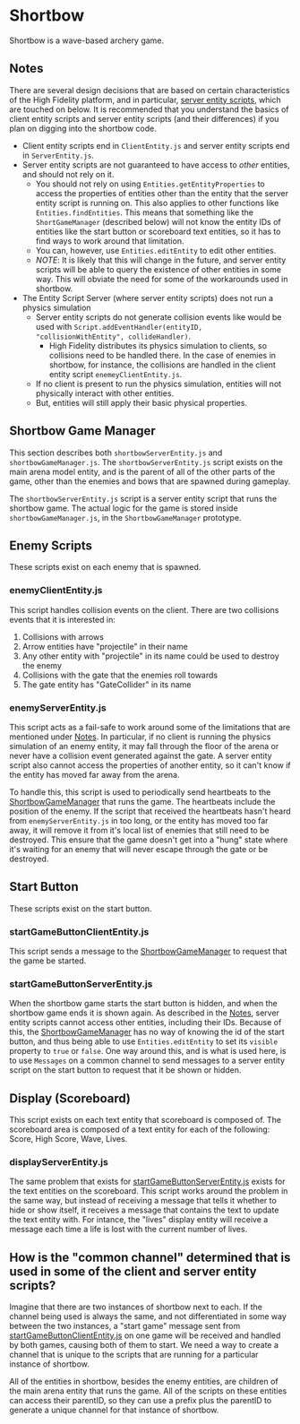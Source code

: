# Shortbow

Shortbow is a wave-based archery game.

## Notes

There are several design decisions that are based on certain characteristics of the High Fidelity platform,
and in particular, [server entity scripts](https://wiki.highfidelity.com/wiki/Creating_Entity_Server_Scripts),
which are touched on below.
It is recommended that you understand the basics of client entity scripts and server entity scripts (and their
differences) if you plan on digging into the shortbow code.

 * Client entity scripts end in `ClientEntity.js` and server entity scripts end in `ServerEntity.js`.
 * Server entity scripts are not guaranteed to have access to *other* entities, and should not rely on it.
   * You should not rely on using `Entities.getEntityProperties` to access the properties of entities
     other than the entity that the server entity script is running on. This also applies to other
     functions like `Entities.findEntities`. This means that something like the `ShortGameManager` (described below)
     will not know the entity IDs of entities like the start button or scoreboard text entities, so it
     has to find ways to work around that limitation.
   * You can, however, use `Entities.editEntity` to edit other entities.
   * *NOTE*: It is likely that this will change in the future, and server entity scripts will be able to
     query the existence of other entities in some way. This will obviate the need for some of the workarounds
     used in shortbow.
 * The Entity Script Server (where server entity scripts) does not run a physics simulation
   * Server entity scripts do not generate collision events like would be used with
     `Script.addEventHandler(entityID, "collisionWithEntity", collideHandler)`.
     * High Fidelity distributes its physics simulation to clients, so collisions need to be handled
       there. In the case of enemies in shortbow, for instance, the collisions are handled in the
       client entity script `enemeyClientEntity.js`.
   * If no client is present to run the physics simulation, entities will not physically interact with other
     entities.
   * But, entities will still apply their basic physical properties.

## Shortbow Game Manager

This section describes both `shortbowServerEntity.js` and `shortbowGameManager.js`. The `shortbowServerEntity.js` script
exists on the main arena model entity, and is the parent of all of the other parts of the game, other than the
enemies and bows that are spawned during gameplay.

The `shortbowServerEntity.js` script is a server entity script that runs the shortbow game. The actual logic for
the game is stored inside `shortbowGameManager.js`, in the `ShortbowGameManager` prototype.

## Enemy Scripts

These scripts exist on each enemy that is spawned.

### enemyClientEntity.js

This script handles collision events on the client. There are two collisions events that it is interested in:

 1. Collisions with arrows
   1. Arrow entities have "projectile" in their name
   1. Any other entity with "projectile" in its name could be used to destroy the enemy
 1. Collisions with the gate that the enemies roll towards
   1. The gate entity has "GateCollider" in its name

### enemyServerEntity.js

This script acts as a fail-safe to work around some of the limitations that are mentioned under [Notes](#notes).
In particular, if no client is running the physics simulation of an enemy entity, it may fall through the floor
of the arena or never have a collision event generated against the gate. A server entity script also
cannot access the properties of another entity, so it can't know if the entity has moved far away from
the arena.

To handle this, this script is used to periodically send heartbeats to the [ShortbowGameManager](#shortbow-game-manager)
that runs the game. The heartbeats include the position of the enemy. If the script that received the
heartbeats hasn't heard from `enemyServerEntity.js` in too long, or the entity has moved too far away, it
will remove it from it's local list of enemies that still need to be destroyed. This ensure that the game
doesn't get into a "hung" state where it's waiting for an enemy that will never escape through the gate or be
destroyed.

## Start Button

These scripts exist on the start button.

### startGameButtonClientEntity.js

This script sends a message to the [ShortbowGameManager](#shortbow-game-manager) to request that the game be started.

### startGameButtonServerEntity.js

When the shortbow game starts the start button is hidden, and when the shortbow game ends it is shown again.
As described in the [Notes](#notes), server entity scripts cannot access other entities, including their IDs.
Because of this, the [ShortbowGameManager](#shortbow-game-manager) has no way of knowing the id of the start button,
and thus being able to use `Entities.editEntity` to set its `visible` property to `true` or `false`. One way around
this, and is what is used here, is to use `Messages` on a common channel to send messages to a server entity script
on the start button to request that it be shown or hidden.

## Display (Scoreboard)

This script exists on each text entity that scoreboard is composed of. The scoreboard area is composed of a text entity for each of the following: Score, High Score, Wave, Lives.

### displayServerEntity.js

The same problem that exists for [startGameButtonServerEntity.js](#startgamebuttonserverentityjs) exists for
the text entities on the scoreboard. This script works around the problem in the same way, but instead of
receiving a message that tells it whether to hide or show itself, it receives a message that contains the
text to update the text entity with. For intance, the "lives" display entity will receive a message each
time a life is lost with the current number of lives.

## How is the "common channel" determined that is used in some of the client and server entity scripts?

Imagine that there are two instances of shortbow next to each. If the channel being used is always the same,
and not differentiated in some way between the two instances, a "start game" message sent from [startGameButtonClientEntity.js](#startgamebuttoncliententityjs)
on one game will be received and handled by both games, causing both of them to start. We need a way to create
a channel that is unique to the scripts that are running for a particular instance of shortbow.

All of the entities in shortbow, besides the enemy entities, are children of the main arena entity that
runs the game. All of the scripts on these entities can access their parentID, so they can use
a prefix plus the parentID to generate a unique channel for that instance of shortbow.

